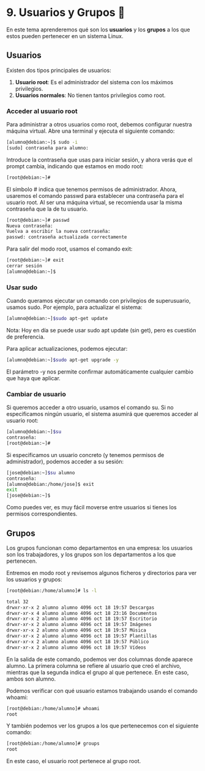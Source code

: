 # 9. Usuarios y Grupos 👤

En este tema aprenderemos qué son los **usuarios** y los **grupos** a los que estos pueden pertenecer en un sistema Linux.

## Usuarios

Existen dos tipos principales de usuarios:

1. **Usuario root**: Es el administrador del sistema con los máximos privilegios.
2. **Usuarios normales**: No tienen tantos privilegios como root.

### Acceder al usuario root

Para administrar a otros usuarios como root, debemos configurar nuestra máquina virtual. Abre una terminal y ejecuta el siguiente comando:

```bash
[alumno@debian:~]$ sudo -i
[sudo] contraseña para alumno:
```

Introduce la contraseña que usas para iniciar sesión, y ahora verás que el prompt cambia, indicando que estamos en modo root:

```bash
[root@debian:~]# 
```

El símbolo # indica que tenemos permisos de administrador. Ahora, usaremos el comando passwd para establecer una contraseña para el usuario root. Al ser una máquina virtual, se recomienda usar la misma contraseña que la de tu usuario.

```bash
[root@debian:~]# passwd
Nueva contraseña:
Vuelva a escribir la nueva contraseña:
passwd: contraseña actualizada correctamente 
```

Para salir del modo root, usamos el comando exit:

```bash
[root@debian:~]# exit
cerrar sesión
[alumno@debian:~]$
```

### Usar sudo

Cuando queramos ejecutar un comando con privilegios de superusuario, usamos sudo. Por ejemplo, para actualizar el sistema:

```bash
[alumno@debian:~]$sudo apt-get update 
```

Nota: Hoy en día se puede usar sudo apt update (sin get), pero es cuestión de preferencia.

Para aplicar actualizaciones, podemos ejecutar:

```bash
[alumno@debian:~]$sudo apt-get upgrade -y 
```
El parámetro -y nos permite confirmar automáticamente cualquier cambio que haya que aplicar.

### Cambiar de usuario

Si queremos acceder a otro usuario, usamos el comando su. Si no especificamos ningún usuario, el sistema asumirá que queremos acceder al usuario root:

```bash
[alumno@debian:~]$su
contraseña:
[root@debian:~]#
```

Si especificamos un usuario concreto (y tenemos permisos de administrador), podemos acceder a su sesión:

```bash
[jose@debian:~]$su alumno
contraseña:
[alumno@debian:/home/jose]$ exit
exit
[jose@debian:~]$
```

Como puedes ver, es muy fácil moverse entre usuarios si tienes los permisos correspondientes.

## Grupos

Los grupos funcionan como departamentos en una empresa: los usuarios son los trabajadores, y los grupos son los departamentos a los que pertenecen.

Entremos en modo root y revisemos algunos ficheros y directorios para ver los usuarios y grupos:

```bash
[root@debian:/home/alumno]# ls -l

total 32
drwxr-xr-x 2 alumno alumno 4096 oct 18 19:57 Descargas
drwxr-xr-x 4 alumno alumno 4096 oct 18 23:16 Documentos
drwxr-xr-x 2 alumno alumno 4096 oct 18 19:57 Escritorio
drwxr-xr-x 2 alumno alumno 4096 oct 18 19:57 Imágenes
drwxr-xr-x 2 alumno alumno 4096 oct 18 19:57 Música
drwxr-xr-x 2 alumno alumno 4096 oct 18 19:57 Plantillas
drwxr-xr-x 2 alumno alumno 4096 oct 18 19:57 Público
drwxr-xr-x 2 alumno alumno 4096 oct 18 19:57 Vídeos
```

En la salida de este comando, podemos ver dos columnas donde aparece alumno. La primera columna se refiere al usuario que creó el archivo, mientras que la segunda indica el grupo al que pertenece. En este caso, ambos son alumno.

Podemos verificar con qué usuario estamos trabajando usando el comando whoami:

```bash
[root@debian:/home/alumno]# whoami
root 
```

Y también podemos ver los grupos a los que pertenecemos con el siguiente comando:

```bash
[root@debian:/home/alumno]# groups
root
```

En este caso, el usuario root pertenece al grupo root.




































